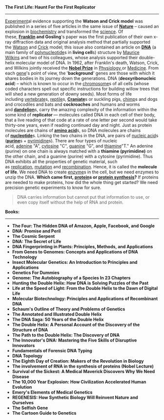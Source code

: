 <p><strong>The First Life: Haunt For the First Replicator</strong></p> <hr>
<p><a href="https://en.wikipedia.org/wiki/Experiment" target="_blank" rel="nofollow noopener">Experiment</a>al evidence supporting the&nbsp;<strong>Watson and Crick model</strong>&nbsp;was published in a series of five articles in the same issue of&nbsp;<a href="https://en.wikipedia.org/wiki/Nature_(journal)" target="_blank" rel="nofollow noopener"><strong>Nature</strong></a>&nbsp;&ndash; caused an explosion in&nbsp;<a href="https://en.wikipedia.org/wiki/Biochemistry" target="_blank" rel="nofollow noopener">biochemistry</a>&nbsp;and transformed the&nbsp;<a href="https://en.wikipedia.org/wiki/Science" target="_blank" rel="nofollow noopener">science</a>. Of these,&nbsp;<a href="https://en.wikipedia.org/wiki/Rosalind_Franklin" target="_blank" rel="nofollow noopener"><strong>Franklin</strong></a><strong>&nbsp;and Gosling</strong>'s paper was the first publication of their own x-ray diffraction data and original analysis method that partially supported the&nbsp;<a href="https://en.wikipedia.org/wiki/James_Watson" target="_blank" rel="nofollow noopener">Watson</a>&nbsp;and&nbsp;<a href="https://en.wikipedia.org/wiki/Francis_Crick" target="_blank" rel="nofollow noopener">Crick</a>&nbsp;model; this issue also contained an article on&nbsp;<a href="https://en.wikipedia.org/wiki/DNA" target="_blank" rel="nofollow noopener"><strong>DNA</strong></a>&nbsp;(a main family of&nbsp;<a href="https://en.wikipedia.org/wiki/Polynucleotide" target="_blank" rel="nofollow noopener">polynucleotide</a>s in&nbsp;<strong>living cell</strong>s) structure by&nbsp;<a href="https://en.wikipedia.org/wiki/Maurice_Wilkins" target="_blank" rel="nofollow noopener">Maurice Wilkins</a>&nbsp;and two of his colleagues, whose analysis supported their double-helix molecular model of DNA. In 1962, after Franklin's death, Watson, Crick, and Wilkins jointly received the&nbsp;<a href="https://en.wikipedia.org/wiki/Nobel_Prize" target="_blank" rel="nofollow noopener"><strong>Nobel Prize</strong></a>&nbsp;in&nbsp;<a href="https://en.wikipedia.org/wiki/Physiology" target="_blank" rel="nofollow noopener">Physiology&nbsp;</a>or&nbsp;<a href="https://en.wikipedia.org/wiki/Medicine" target="_blank" rel="nofollow noopener">Medicine</a>. From each&nbsp;<a href="https://en.wikipedia.org/wiki/Gene" target="_blank" rel="nofollow noopener">gene</a>'s point of view, the '<strong>background</strong>' genes are those with which it shares bodies in its journey down the generations. DNA (<strong>deoxyribonucleic acid</strong>) &ndash; which is known to occur in the&nbsp;<a href="https://en.wikipedia.org/wiki/Chromosome" target="_blank" rel="nofollow noopener">chromosome</a>s of all cells (whose coded characters spell out specific instructions for building willow trees that will shed a new generation of downy seeds). Most forms of life including&nbsp;<a href="https://en.wikipedia.org/wiki/Vertebrate" target="_blank" rel="nofollow noopener">vertebrate</a>s,&nbsp;<a href="https://en.wikipedia.org/wiki/Reptile" target="_blank" rel="nofollow noopener">reptile</a>s,&nbsp;<a href="https://en.wikipedia.org/wiki/Craniate" target="_blank" rel="nofollow noopener"><strong>Craniate</strong></a>s or suckling pigs,&nbsp;<a href="https://en.wikipedia.org/wiki/Chimpanzee" target="_blank" rel="nofollow noopener">chimp</a>s and dogs and crocodiles and bats and&nbsp;<strong>cockroaches</strong>&nbsp;and humans and worms and&nbsp;<a href="https://en.wikipedia.org/wiki/Taraxacum" target="_blank" rel="nofollow noopener"><strong>dandelion</strong></a>s, carry the amazing complexity of the information within the some kind of&nbsp;<strong>replicator&nbsp;</strong>&mdash; molecules called DNA in each cell of their body, that a live reading of that code at a rate of one letter per second would take thirty-one years, even if reading continued day and night. Just as protein molecules are chains of&nbsp;<a href="https://en.wikipedia.org/wiki/Amino_acid" target="_blank" rel="nofollow noopener"><strong>amino acid</strong></a>s, so DNA molecules are chains of&nbsp;<a href="https://en.wikipedia.org/wiki/Nucleotide" target="_blank" rel="nofollow noopener"><strong>nucleotide</strong></a>s. Linking the two chains in the DNA, are pairs of&nbsp;<a href="https://en.wikipedia.org/wiki/Nucleic_acid" target="_blank" rel="nofollow noopener">nucleic acid</a>s (<a href="https://en.wikipedia.org/wiki/Purine" target="_blank" rel="nofollow noopener"><strong>purine</strong></a>s +&nbsp;<a href="https://en.wikipedia.org/wiki/Pyrimidine" target="_blank" rel="nofollow noopener">pyrimidine</a>s). There are four types of nucleic acid,&nbsp;<a href="https://en.wikipedia.org/wiki/Adenine" target="_blank" rel="nofollow noopener">adenine</a>&nbsp;"A",&nbsp;<a href="https://en.wikipedia.org/wiki/Cytosine" target="_blank" rel="nofollow noopener">cytosine</a>&nbsp;"C",&nbsp;<a href="https://en.wikipedia.org/wiki/Guanine" target="_blank" rel="nofollow noopener">guanine</a>&nbsp;"G", and&nbsp;<a href="https://en.wikipedia.org/wiki/Thiamine" target="_blank" rel="nofollow noopener">thiamine</a>"T." An adenine (purine) on one chain is always matched with a&nbsp;<strong>thiamine (pyrimidine)</strong>&nbsp;on the other chain, and a guanine (purine) with a cytosine (pyrimidine). Thus DNA exhibits all the properties of genetic material, such as&nbsp;<a href="https://en.wikipedia.org/wiki/DNA_replication" target="_blank" rel="nofollow noopener">replication</a>,&nbsp;<a href="https://en.wikipedia.org/wiki/Mutation" target="_blank" rel="nofollow noopener">mutation</a>&nbsp;and&nbsp;<a href="https://en.wikipedia.org/wiki/Genetic_recombination" target="_blank" rel="nofollow noopener">recombination</a>. Hence, it is called the&nbsp;<strong>molecule of life</strong>. We need DNA to create&nbsp;<a href="https://en.wikipedia.org/wiki/Enzyme" target="_blank" rel="nofollow noopener">enzyme</a>s in the cell, but we need enzymes to unzip the DNA.&nbsp;<strong>Which came first,&nbsp;</strong><a href="https://en.wikipedia.org/wiki/Protein" target="_blank" rel="nofollow noopener"><strong>protein</strong></a><strong>s or&nbsp;</strong><a href="https://en.wikipedia.org/wiki/Protein#Synthesis" target="_blank" rel="nofollow noopener"><strong>protein synthesis</strong></a><strong>?</strong>&nbsp;If proteins are needed to make proteins, how did the whole thing get started? We need precision genetic experiments to know for sure.</p>
<blockquote>DNA carries information but cannot put that information to use, or even copy itself without the help of RNA and protein.</blockquote>

<p><strong>Books: </strong></p> <hr>



<ul>
                                <li><b><a target="_blank" href="https://github.com/manjunath5496/Genetics-Books/blob/master/gns(1).pdf" style="text-decoration:none;">The Four: The Hidden DNA of Amazon, Apple, Facebook, and Google </a></b></li>
                                <li><b><a target="_blank" href="https://github.com/manjunath5496/Genetics-Books/blob/master/gns(2).pdf" style="text-decoration:none;">DNA: Promise and Peril</a></b></li>
                 
                               
<li><b><a target="_blank" href="https://github.com/manjunath5496/Genetics-Books/blob/master/gns(4).pdf" style="text-decoration:none;">The Cosmic Serpent</a></b></li>
                                <li><b><a target="_blank" href="https://github.com/manjunath5496/Genetics-Books/blob/master/gns(5).pdf" style="text-decoration:none;"> DNA: The Secret of Life </a></b></li>
                                
 <li><b><a target="_blank" href="https://github.com/manjunath5496/Genetics-Books/blob/master/gns(6).pdf" style="text-decoration:none;">DNA Fingerprinting in Plants: Principles, Methods, and Applications</a></b></li>
                          
<li><b><a target="_blank" href="https://github.com/manjunath5496/Genetics-Books/blob/master/gns(7).pdf" style="text-decoration:none;">From Genes to Genomes: Concepts and Applications of DNA Technology </a></b></li>
                                <li><b><a target="_blank" href="https://github.com/manjunath5496/Genetics-Books/blob/master/gns(8).pdf" style="text-decoration:none;">Insect Molecular Genetics: An Introduction to Principles and Applications</a></b></li>
                                <li><b><a target="_blank" href="https://github.com/manjunath5496/Genetics-Books/blob/master/gns(9).pdf" style="text-decoration:none;">Genetics For Dummies </a></b></li>
                                
<li><b><a target="_blank" href="https://github.com/manjunath5496/Genetics-Books/blob/master/gns(10).pdf" style="text-decoration:none;">Genome: The Autobiography of a Species In 23 Chapters </a></b></li>  
        
<li><b><a target="_blank" href="https://github.com/manjunath5496/Genetics-Books/blob/master/gns(11).pdf" style="text-decoration:none;">Hunting the Double Helix: How DNA is Solving Puzzles of the Past </a></b></li>
                                <li><b><a target="_blank" href="https://github.com/manjunath5496/Genetics-Books/blob/master/gns(12).pdf" style="text-decoration:none;"> Life at the Speed of Light: From the Double Helix to the Dawn of Digital Life</a></b></li>
 <li><b><a target="_blank" href="https://github.com/manjunath5496/Genetics-Books/blob/master/gns(13).pdf" style="text-decoration:none;">Molecular Biotechnology: Principles and Applications of Recombinant DNA</a></b></li> 

<li><b><a target="_blank" href="https://github.com/manjunath5496/Genetics-Books/blob/master/gns(15).pdf" style="text-decoration:none;">Schaum's Outline of Theory and Problems of Genetics</a></b></li>

  
 <li><b><a target="_blank" href="https://github.com/manjunath5496/Genetics-Books/blob/master/gns(16).pdf" style="text-decoration:none;">The Annotated and Illustrated Double Helix</a></b></li>
                                <li><b><a target="_blank" href="https://github.com/manjunath5496/Genetics-Books/blob/master/gns(17).pdf" style="text-decoration:none;">The DNA Saga: 50 Years of the Double Helix </a></b></li>
                                
  <li><b><a target="_blank" href="https://github.com/manjunath5496/Genetics-Books/blob/master/gns(18).pdf" style="text-decoration:none;">The Double Helix: A Personal Account of the Discovery of the Structure of DNA</a></b></li>
                                <li><b><a target="_blank" href="https://github.com/manjunath5496/Genetics-Books/blob/master/gns(19).pdf" style="text-decoration:none;">The Path to the Double Helix: The Discovery of DNA </a></b></li>
         <li><b><a target="_blank" href="https://github.com/manjunath5496/Genetics-Books/blob/master/gns(20).pdf" style="text-decoration:none;">The Innovator's DNA: Mastering the Five Skills of Disruptive Innovators </a></b></li>                                                                         <li><b><a target="_blank" href="https://github.com/manjunath5496/Genetics-Books/blob/master/gns(21).pdf" style="text-decoration:none;">Fundamentals of Forensic DNA Typing </a></b></li>
         <li><b><a target="_blank" href="https://github.com/manjunath5496/Genetics-Books/blob/master/gns(22).pdf" style="text-decoration:none;">DNA Topology </a></b></li>     
                                
<li><b><a target="_blank" href="https://github.com/manjunath5496/Genetics-Books/blob/master/gns(23).pdf" style="text-decoration:none;">The Eighth Day of Creation: Makers of the Revolution in Biology </a></b></li>
         <li><b><a target="_blank" href="https://github.com/manjunath5496/Genetics-Books/blob/master/gns(24).pdf" style="text-decoration:none;">The involvement of RNA in the synthesis of proteins (Nobel Lecture)</a></b></li>     
                                                               
                                 
<li><b><a target="_blank" href="https://github.com/manjunath5496/Genetics-Books/blob/master/gns(25).pdf" style="text-decoration:none;">Survival of the Sickest: A Medical Maverick Discovers Why We Need Disease </a></b></li>
         <li><b><a target="_blank" href="https://github.com/manjunath5496/Genetics-Books/blob/master/gns(26).pdf" style="text-decoration:none;">The 10,000 Year Explosion: How Civilization Accelerated Human Evolution</a></b></li>                                 
 <li><b><a target="_blank" href="https://github.com/manjunath5496/Genetics-Books/blob/master/gns(27).pdf" style="text-decoration:none;">Emery's Elements of Medical Genetics </a></b></li>
         <li><b><a target="_blank" href="https://github.com/manjunath5496/Genetics-Books/blob/master/gns(28).pdf" style="text-decoration:none;">REGENESIS: How Synthetic Biology Will Reinvent Nature and Ourselves</a></b></li>                                 
                                
  <li><b><a target="_blank" href="https://github.com/manjunath5496/Genetics-Books/blob/master/gns(3).pdf" style="text-decoration:none;">The Selfish Gene </a></b></li>
         <li><b><a target="_blank" href="https://github.com/manjunath5496/Genetics-Books/blob/master/gns(14).pdf" style="text-decoration:none;">The Cartoon Guide to Genetics</a></b></li>                                 
                                
                                
 
 </ul>
